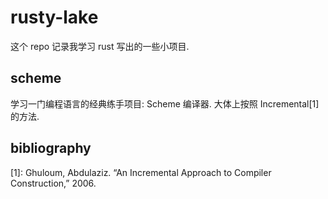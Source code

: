 # rusty-lake

这个 repo 记录我学习 rust 写出的一些小项目.

## scheme

学习一门编程语言的经典练手项目: Scheme 编译器. 大体上按照 Incremental[1] 的方法.


## bibliography

[1]: Ghuloum, Abdulaziz. “An Incremental Approach to Compiler Construction,” 2006.